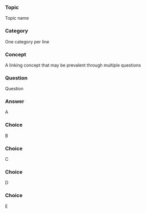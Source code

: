 ### Topic
Topic name
### Category
One category per line
### Concept
A linking concept that may be prevalent through multiple questions
### Question
Question
### Answer
A
### Choice
B
### Choice
C
### Choice
D
### Choice
E

